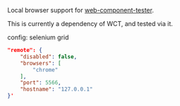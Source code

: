 Local browser support for [web-component-tester][1].

This is currently a dependency of WCT, and tested via it.

[1]: https://github.com/Polymer/tools/tree/master/packages/web-component-tester
[3]: https://github.com/Polymer/tools


config: selenium grid   
```json
"remote": {
    "disabled": false,
    "browsers": [
        "chrome"
    ],
    "port": 5566,
    "hostname": "127.0.0.1"
}'
```